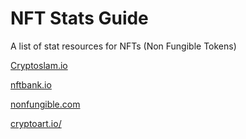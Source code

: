 # NFT Stats Guide

A list of stat resources for NFTs (Non Fungible Tokens)

[Cryptoslam.io](https://cryptoslam.io)

[nftbank.io](https://nftbank.io)

[nonfungible.com](https://nonfungible.com)

[cryptoart.io/](https://cryptoart.io/)
